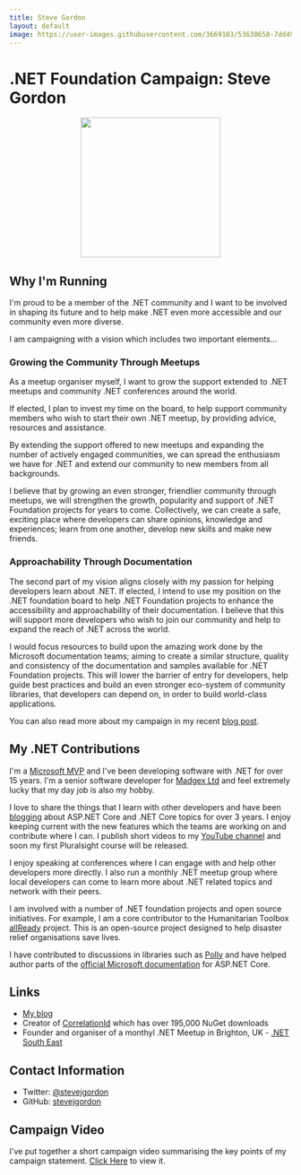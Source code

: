 ```yaml
---
title: Steve Gordon
layout: default
image: https://user-images.githubusercontent.com/3669103/53630658-7dd49700-3c08-11e9-8329-d5d6f27264c2.png
---
```


# .NET Foundation Campaign: Steve Gordon

<div align="center">
  <img src="https://user-images.githubusercontent.com/3669103/53630658-7dd49700-3c08-11e9-8329-d5d6f27264c2.png" width="250" />
</div>

## Why I'm Running
I'm proud to be a member of the .NET community and I want to be involved in shaping its future and to help make .NET even more accessible and our community even more diverse.

I am campaigning with a vision which includes two important elements...

### Growing the Community Through Meetups

As a meetup organiser myself, I want to grow the support extended to .NET meetups and community .NET conferences around the world.

If elected, I plan to invest my time on the board, to help support community members who wish to start their own .NET meetup, by providing advice, resources and assistance.

By extending the support offered to new meetups and expanding the number of actively engaged communities, we can spread the enthusiasm we have for .NET and extend our community to new members from all backgrounds.

I believe that by growing an even stronger, friendlier community through meetups, we will strengthen the growth, popularity and support of .NET Foundation projects for years to come. Collectively, we can create a safe, exciting place where developers can share opinions, knowledge and experiences; learn from one another, develop new skills and make new friends.

### Approachability Through Documentation

The second part of my vision aligns closely with my passion for helping developers learn about .NET. If elected, I intend to use my position on the .NET foundation board to help .NET Foundation projects to enhance the accessibility and approachability of their documentation. I believe that this will support more developers who wish to join our community and help to expand the reach of .NET across the world.

I would focus resources to build upon the amazing work done by the Microsoft documentation teams; aiming to create a similar structure, quality and consistency of the documentation and samples available for .NET Foundation projects. This will lower the barrier of entry for developers, help guide best practices and build an even stronger eco-system of community libraries, that developers can depend on, in order to build world-class applications.

You can also read more about my campaign in my recent [blog post](https://www.stevejgordon.co.uk/campaigning-for-a-dotnet-foundation-board-seat).

## My .NET Contributions
I'm a [Microsoft MVP](https://mvp.microsoft.com/en-us/PublicProfile/5002866?fullName=Steve%20Gordon) and I've been developing software with .NET for over 15 years. I'm a senior software developer for [Madgex Ltd](https://www.madgex.com) and feel extremely lucky that my day job is also my hobby.

I love to share the things that I learn with other developers and have been [blogging](https://www.stevejgordon.co.uk) about ASP.NET Core and .NET Core topics for over 3 years. I enjoy keeping current with the new features which the teams are working on and contribute where I can. I publish short videos to my [YouTube channel](https://www.youtube.com/c/stevegordon) and soon my first Pluralsight course will be released.

I enjoy speaking at conferences where I can engage with and help other developers more directly. I also run a monthly .NET meetup group where local developers can come to learn more about .NET related topics and network with their peers.

I am involved with a number of .NET foundation projects and open source initiatives. For example, I am a core contributor to the Humanitarian Toolbox [allReady](https://github.com/HTBox/allReady) project. This is an open-source project designed to help disaster relief organisations save lives.

I have contributed to discussions in libraries such as [Polly](https://github.com/App-vNext/Polly) and have helped author parts of the [official Microsoft documentation](https://docs.microsoft.com/en-us/aspnet/core/fundamentals/http-requests?view=aspnetcore-2.2) for ASP.NET Core.

## Links
* [My blog](https://www.stevejgordon.co.uk)
* Creator of [CorrelationId](https://github.com/stevejgordon/CorrelationId) which has over 195,000 NuGet downloads
* Founder and organiser of a monthyl .NET Meetup in Brighton, UK - [.NET South East](https://www.meetup.com/dotnetsoutheast)

## Contact Information
* Twitter: [@stevejgordon](https://twitter.com/stevejgordon)
* GitHub: [stevejgordon](https://github.com/stevejgordon)

## Campaign Video

I've put together a short campaign video summarising the key points of my campaign statement. [Click Here](https://youtu.be/WRWmMfZMMIw) to view it.
